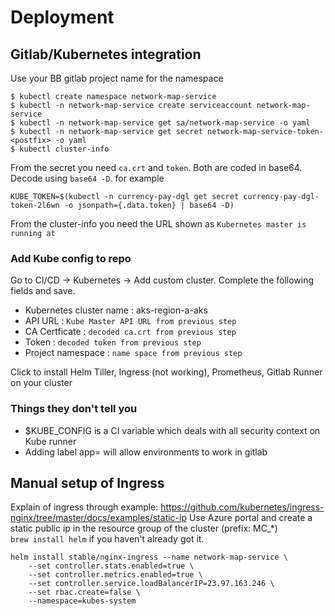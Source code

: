 # Deployment

## Gitlab/Kubernetes integration
Use your BB gitlab project name for the namespace
```
$ kubectl create namespace network-map-service
$ kubectl -n network-map-service create serviceaccount network-map-service
$ kubectl -n network-map-service get sa/network-map-service -o yaml
$ kubectl -n network-map-service get secret network-map-service-token-<postfix> -o yaml
$ kubectl cluster-info
```
From the secret you need `ca.crt` and `token`. Both are coded in base64. Decode using `base64 -D`. for example
```
KUBE_TOKEN=$(kubectl -n currency-pay-dgl get secret currency-pay-dgl-token-2l6wn -o jsonpath={.data.token} | base64 -D)
```
From the cluster-info you need the URL shown as `Kubernetes master is running at`

### Add Kube config to repo
Go to CI/CD -> Kubernetes -> Add custom cluster. Complete the following fields and save.
   + Kubernetes cluster name : aks-region-a-aks
   + API URL : `Kube Master API URL from previous step`
   + CA Certficate : `decoded ca.crt from previous step`
   + Token : `decoded token from previous step`
   + Project namespace : `name space from previous step`  

Click to install Helm Tiller, Ingress (not working), Prometheus, Gitlab Runner on your cluster

### Things they don't tell you
  + $KUBE_CONFIG is a CI variable which deals with all security context on Kube runner
  + Adding label app=<environment> will allow environments to work in gitlab

## Manual setup of Ingress
Explain of ingress through example:
https://github.com/kubernetes/ingress-nginx/tree/master/docs/examples/static-ip
Use Azure portal and create a static public ip in the resource group of the cluster (prefix: MC_*)  
`brew install helm` if you haven't already got it.
```
helm install stable/nginx-ingress --name network-map-service \
    --set controller.stats.enabled=true \
    --set controller.metrics.enabled=true \
    --set controller.service.loadBalancerIP=23.97.163.246 \
    --set rbac.create=false \
    --namespace=kubes-system 
```